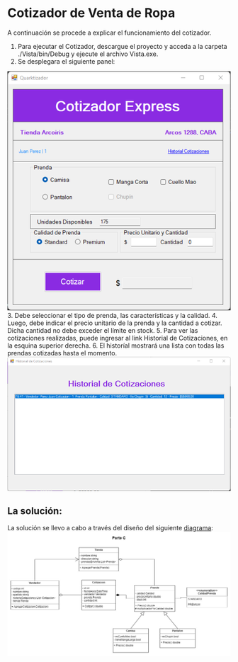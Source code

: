 # Cotizador de Venta de Ropa
A continuación se procede a explicar el funcionamiento del cotizador.

1. Para ejecutar el Cotizador, descargue el proyecto y acceda a la carpeta ./Vista/bin/Debug y ejecute el archivo Vista.exe.
2. Se desplegara el siguiente panel:
<img src="/Diagramas/Cotizador.png" alt="cotizador de ropa"/>
3. Debe seleccionar el tipo de prenda, las características y la calidad.
4. Luego, debe indicar el precio unitario de la prenda y la cantidad a cotizar. Dicha cantidad no debe exceder el límite en stock.
5. Para ver las cotizaciones realizadas, puede ingresar al link Historial de Cotizaciones, en la esquina superior derecha.
6. El historíal mostrará una lista con todas las prendas cotizadas hasta el momento.
<img src="/Diagramas/Historial.png" alt="historial de cotizaciones"/>  

## La solución:
La solución se llevo a cabo a través del diseño del siguiente [diagrama](https://drive.google.com/file/d/1JS5lHwksy13u6dx-igInrzxTSuadURSK/view?usp=sharing):
<img src="/Diagramas/CotizadorDeVentaDeRopa_ParteC.jpg" alt="diagrama de clases"/>
